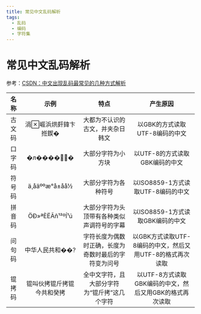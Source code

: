 ```yaml
---
title: 常见中文乱码解析
tags:
  - 乱码
  - 编码
  - 字符集
---
```

# 常见中文乱码解析

参考：[CSDN：中文出现乱码最常见的几种方式解析](https://blog.csdn.net/xuan196/article/details/115127416)

|  名称  |            示例            |                         特点                         |                         产生原因                          |
| :----: | :------------------------: | :--------------------------------------------------: | :-------------------------------------------------------: |
| 古文码 |    涓崕浜烘皯鍏卞拰鍥�    |           大都为不认识的古文，并夹杂日韩文           |              以GBK的方式读取UTF-8编码的中文               |
| 口字码 |         �л����񹲺͹�          |                  大部分字符为小方块                  |              以UTF-8的方式读取GBK编码的中文               |
| 符号码 |       ä¸­åäººæ°å±åå½       |                 大部分字符为各种符号                 |            以ISO8859-1方式读取UTF-8编码的中文             |
| 拼音码 |       ÖÐ»ªÈËÃñ¹²ºÍ¹ú       |      大部分字符为头顶带有各种类似声调符号的字幕      |             以ISO8859-1方式读取GBK编码的中文              |
| 问句码 |      中华人民共和��?       | 字符长度为偶数时正确，长度为奇数时最后的字符变为问号 | 以GBK方式读取UTF-8编码的中文，然后又用UTF-8的格式再次读取 |
| 锟拷码 | 锟叫伙拷锟斤拷锟今共和癸拷 |     全中文字符，且大部分字符为“锟斤拷”这几个字符     |  以UTF-8方式读取GBK编码的中文，然后又用GBK的格式再次读取  |

<CharsetCvtor title="尝试一下"></CharsetCvtor>
